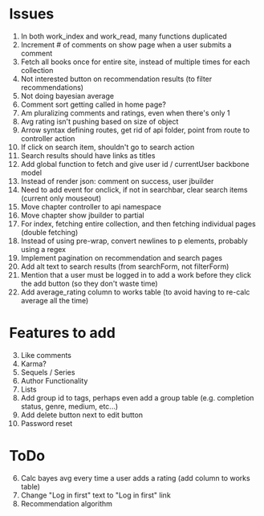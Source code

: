 # Issues
1.  In both work_index and work_read, many functions duplicated
7.  Increment # of comments on show page when a user submits a comment
8.  Fetch all books once for entire site, instead of multiple times for each collection
9.  Not interested button on recommendation results (to filter recommendations)
10. Not doing bayesian average
13. Comment sort getting called in home page?
14. Am pluralizing comments and ratings, even when there's only 1
15. Avg rating isn't pushing based on size of object
16. Arrow syntax defining routes, get rid of api folder, point from route to controller action
18. If click on search item, shouldn't go to search action
20. Search results should have links as titles
24. Add global function to fetch and give user id / currentUser backbone model
25. Instead of render json: comment on success, user jbuilder
26. Need to add event for onclick, if not in searchbar, clear search items (current only mouseout)
27. Move chapter controller to api namespace
29. Move chapter show jbuilder to partial
30. For index, fetching entire collection, and then fetching individual pages (double fetching)
32. Instead of using pre-wrap, convert newlines to p elements, probably using a regex
33. Implement pagination on recommendation and search pages
34. Add alt text to search results (from searchForm, not filterForm)
35. Mention that a user must be logged in to add a work before they click the add button (so they don't waste time)
36. Add average_rating column to works table (to avoid having to re-calc average all the time)

# Features to add
3. Like comments
4. Karma?
5. Sequels / Series
6. Author Functionality
8. Lists
9. Add group id to tags, perhaps even add a group table (e.g. completion status, genre, medium, etc...)
10. Add delete button next to edit button
11. Password reset

# ToDo
6. Calc bayes avg every time a user adds a rating (add column to works table)
8. Change "Log in first" text to "Log in first" link
9. Recommendation algorithm
